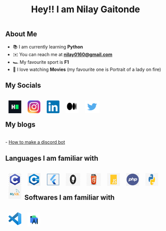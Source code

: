 <h1 align="center">Hey!! I am Nilay Gaitonde</h1>

```

```

## About Me

- 📚 I am currently learning **Python**
- ✉️ You can reach me at **nilay0160@gmail.com**
- 🏎 My favourite sport is **F1**
- 🍿 I love watching **Movies** (my favourite one is Portrait of a lady on fire)

## My Socials

<br/>
<a href="https://www.hackerrank.com/nilaygaitonde" target="_blank"><img align="left" alt="Nilay Gaitonde | hackerrank.com" width="40px" src="attachments/socials/hacker.png"style="margin:0px 10px"/></a>
<a href="https://www.instagram.com/nilay_0309/" target="_blank"><img align="left" alt="Nilay Gaitonde | instagram.com" width="40px" src="attachments/socials/ig.png"/ style="margin:0px 10px"></a>
<a href="https://www.linkedin.com/in/nilay-gaitonde-5890a31b6/" target="_blank"><img align="left" alt="Nilay Gaitonde | linkedin.com" width="40px" src="attachments/socials/li.png" style="margin:0px 10px"/></a>
<a href="https://nilaygaitonde.medium.com/" target="_blank"><img align="left" alt="Nilay Gaitonde | medium.com" width="40px" height="40" src="attachments/socials/medium.jpeg" style="margin:0px 10px"/></a>
<a href="https://twitter.com/GaitondeNilay" target="_blank"><img align="left" alt="Nilay Gaitonde | twitter.com" width="45px" height="40px"src="attachments/socials/tweet.png" style="margin:0px 10px"/></a>
<br/>
<br/>

## My blogs

<br/>
- <a href="https://nilaygaitonde.medium.com/stagehand-a-discord-bot-to-make-your-movie-nights-better-ee4dfa3ff3c0">How to make a discord bot</a>

<br/>

## Languages I am familiar with

<br/>
<a href="https://en.wikipedia.org/wiki/C_(programming_language)" target="_blank"><img align="left" alt="C" width="40px" src="attachments/langs/c.jpg"style="margin:0px 10px"/></a>
<a href="https://en.wikipedia.org/wiki/C%2B%2B" target="_blank"><img align="left" alt="C++" width="40px" src="attachments/langs/cpp.png"style="margin:0px 10px"/></a>
<a href="https://en.wikipedia.org/wiki/C%2B%2B" target="_blank"><img align="left" alt="flutter" width="40px" height="40" src="attachments/langs/flutter.png" style="margin:0px 10px"/></a>
<a href="https://en.wikipedia.org/wiki/GitHub" target="_blank"><img align="left" alt="C++" width="45px" height="40" src="attachments/langs/git.png"style="margin:0px 10px"/></a>
<a href="https://en.wikipedia.org/wiki/HTML" target="_blank"><img align="left" alt="HTML" width="45px" height="40px"src="attachments/langs/html.jpeg"style="margin:0px 10px"/></a>
<a href="https://en.wikipedia.org/wiki/JavaScript" target="_blank"><img align="left" alt="JS" width="40px" height="40" src="attachments/langs/js.png"style="margin:0px 10px"/></a>
<a href="https://en.wikipedia.org/wiki/PHP" target="_blank"><img align="left" alt="PHP" width="40px" height="40px" src="attachments/langs/php.png"style="margin:0px 10px"/></a>
<a href="https://en.wikipedia.org/wiki/Python_(programming_language)" target="_blank"><img align="left" alt="Python" width="40px" height="40px" src="attachments/langs/py.png"style="margin:0px 10px"/></a>
<a href="https://en.wikipedia.org/wiki/MySQL" target="_blank"><img align="left" alt="MySQL" width="40px" src="attachments/langs/sql.png"style="margin:0px 10px"/></a><br/>
<br/>

## Softwares I am familiar with

<br/>
<a href="https://code.visualstudio.com/" target="_blank"><img align="left" alt="Visual Studio" width="40px" src="attachments/software/vs.png"style="margin:0px 10px"/></a>
<a href="https://developer.android.com/studio" target="_blank"><img align="left" alt="Visual Studio" width="40px" src="attachments/software/as.png"style="margin:0px 10px"/></a>
